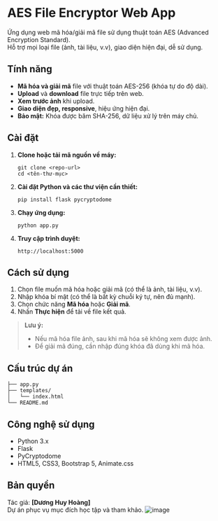 # AES File Encryptor Web App

Ứng dụng web mã hóa/giải mã file sử dụng thuật toán AES (Advanced Encryption Standard).  
Hỗ trợ mọi loại file (ảnh, tài liệu, v.v), giao diện hiện đại, dễ sử dụng.

## Tính năng

- **Mã hóa và giải mã** file với thuật toán AES-256 (khóa tự do độ dài).
- **Upload** và **download** file trực tiếp trên web.
- **Xem trước ảnh** khi upload.
- **Giao diện đẹp, responsive**, hiệu ứng hiện đại.
- **Bảo mật:** Khóa được băm SHA-256, dữ liệu xử lý trên máy chủ.

## Cài đặt

1. **Clone hoặc tải mã nguồn về máy:**
    ```
    git clone <repo-url>
    cd <tên-thư-mục>
    ```

2. **Cài đặt Python và các thư viện cần thiết:**
    ```
    pip install flask pycryptodome
    ```

3. **Chạy ứng dụng:**
    ```
    python app.py
    ```

4. **Truy cập trình duyệt:**
    ```
    http://localhost:5000
    ```

## Cách sử dụng

1. Chọn file muốn mã hóa hoặc giải mã (có thể là ảnh, tài liệu, v.v).
2. Nhập khóa bí mật (có thể là bất kỳ chuỗi ký tự, nên đủ mạnh).
3. Chọn chức năng **Mã hóa** hoặc **Giải mã**.
4. Nhấn **Thực hiện** để tải về file kết quả.

> **Lưu ý:**  
> - Nếu mã hóa file ảnh, sau khi mã hóa sẽ không xem được ảnh.  
> - Để giải mã đúng, cần nhập đúng khóa đã dùng khi mã hóa.

## Cấu trúc dự án

```
├── app.py
├── templates/
│   └── index.html
└── README.md
```

## Công nghệ sử dụng

- Python 3.x
- Flask
- PyCryptodome
- HTML5, CSS3, Bootstrap 5, Animate.css

## Bản quyền

Tác giả: **[Dương Huy Hoàng]**  
Dự án phục vụ mục đích học tập và tham khảo.
![image](https://github.com/user-attachments/assets/23a60533-d2b5-4f1c-ad98-f4b167c3b41e)

